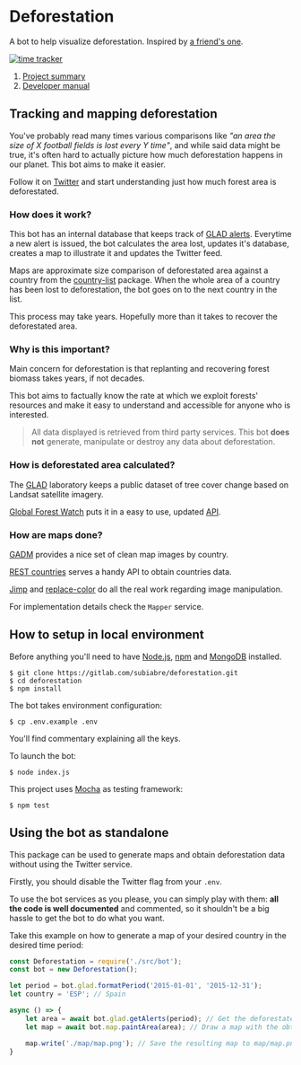 # Deforestation
A bot to help visualize deforestation. Inspired by [a friend's one](https://gitlab.com/wishiwasrubin/fwbot).

[![time tracker](https://wakatime.com/badge/gitlab/subiabre/deforestation.svg)](https://wakatime.com/badge/gitlab/subiabre/deforestation)

1. [Project summary](#tracking-and-mapping-deforestation)
2. [Developer manual](#how-to-setup-in-local-environment)

## Tracking and mapping deforestation
You've probably read many times various comparisons like *"an area the size of X football fields is lost every Y time"*, and while said data might be true, it's often hard to actually picture how much deforestation happens in our planet. This bot aims to make it easier.

Follow it on [Twitter](https://twitter.com/DeforestationWr) and start understanding just how much forest area is deforestated.

### How does it work?
This bot has an internal database that keeps track of [GLAD alerts](https://glad.umd.edu/projects/global-forest-watch). Everytime a new alert is issued, the bot calculates the area lost, updates it's database, creates a map to illustrate it and updates the Twitter feed.

Maps are approximate size comparison of deforestated area against a country from the [country-list](https://www.npmjs.com/package/country-list) package. When the whole area of a country has been lost to deforestation, the bot goes on to the next country in the list.

This process may take years. Hopefully more than it takes to recover the deforestated area.

### Why is this important?
Main concern for deforestation is that replanting and recovering forest biomass takes years, if not decades.

This bot aims to factually know the rate at which we exploit forests' resources and make it easy to understand and accessible for anyone who is interested. 

>All data displayed is retrieved from third party services. This bot **does not** generate, manipulate or destroy any data about deforestation.

### How is deforestated area calculated?
The [GLAD](https://glad.umd.edu/projects/global-forest-watch) laboratory keeps a public dataset of tree cover change based on Landsat satellite imagery.

[Global Forest Watch](https://www.globalforestwatch.org/) puts it in a easy to use, updated [API](http://production-api.globalforestwatch.org/).

### How are maps done?
[GADM](https://gadm.org/) provides a nice set of clean map images by country.

[REST countries](https://restcountries.eu/) serves a handy API to obtain countries data.

[Jimp](https://www.npmjs.com/package/jimp) and [replace-color](https://www.npmjs.com/package/replace-color) do all the real work regarding image manipulation.

For implementation details check the `Mapper` service.

## How to setup in local environment
Before anything you'll need to have [Node.js](https://nodejs.org), [npm](http://npmjs.com) and [MongoDB](https://www.mongodb.com) installed.

```console
$ git clone https://gitlab.com/subiabre/deforestation.git
$ cd deforestation
$ npm install
```

The bot takes environment configuration:
```console
$ cp .env.example .env
```
You'll find commentary explaining all the keys.

To launch the bot:
```console
$ node index.js
```

This project uses [Mocha](https://mochajs.org/) as testing framework:
```console
$ npm test
```

## Using the bot as standalone
This package can be used to generate maps and obtain deforestation data without using the Twitter service.

Firstly, you should disable the Twitter flag from your `.env`.

To use the bot services as you please, you can simply play with them: **all the code is well documented** and commented, so it shouldn't be a big hassle to get the bot to do what you want.

Take this example on how to generate a map of your desired country in the desired time period:
```js
const Deforestation = require('./src/bot');
const bot = new Deforestation();

let period = bot.glad.formatPeriod('2015-01-01', '2015-12-31');
let country = 'ESP'; // Spain

async () => {
    let area = await bot.glad.getAlerts(period); // Get the deforestated are for our period
    let map = await bot.map.paintArea(area); // Draw a map with the obtained area

    map.write('./map/map.png'); // Save the resulting map to map/map.png
}
``` 
